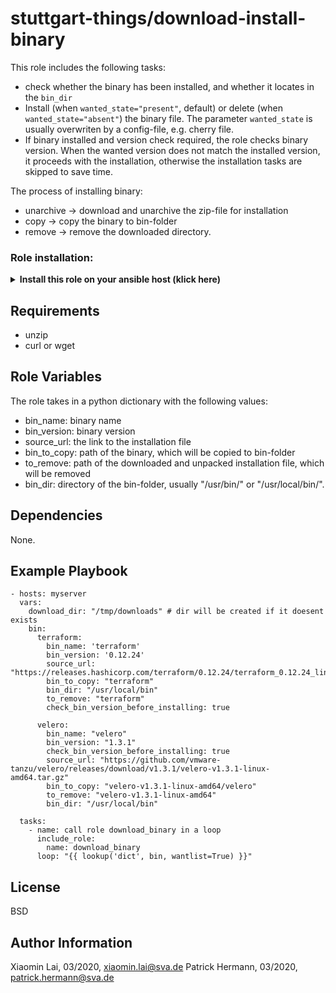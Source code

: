 stuttgart-things/download-install-binary 
=======================

This role includes the following tasks:
- check whether the binary has been installed, and whether it locates in the ```bin_dir```
- Install (when ```wanted_state="present"```, default) or delete (when ```wanted_state="absent"```) the binary file. The parameter ```wanted_state``` is usually overwriten by a config-file, e.g. cherry file.
- If binary installed and version check required, the role checks binary version. When the wanted version does not match the installed version, it proceeds with the installation, otherwise the installation tasks are skipped to save time.

The process of installing binary:
- unarchive -> download and unarchive the zip-file for installation
- copy -> copy the binary to bin-folder
- remove -> remove the downloaded directory.

### Role installation:
<details><summary><b>Install this role on your ansible host (klick here)</b></summary>
stable version: 

```
cat <<EOF > ./requirements.yaml
roles:
- src: git@codehub.sva.de:Lab/stuttgart-things/supporting-roles/download-install-binary.git
  scm: git
  version: stable

collections:
- name: community.general
EOF
ansible-galaxy install -r ./requirements.yaml --force && ansible-galaxy collection install -r ./requirements.yaml -f
```
latest version: (may unstable)

```
cat <<EOF > ./requirements.yaml
roles:
- src: git@codehub.sva.de:Lab/stuttgart-things/supporting-roles/download-install-binary.git
  scm: git

collections:
- name: community.general
EOF
ansible-galaxy install -r ./requirements.yaml --force && ansible-galaxy collection install -r ./requirements.yaml -f
```
</details>

Requirements
------------

- unzip
- curl or wget

Role Variables
--------------

The role takes in a python dictionary with the following values: 
- bin_name: binary name
- bin_version: binary version
- source_url: the link to the installation file
- bin_to_copy: path of the binary, which will be copied to bin-folder
- to_remove: path of the downloaded and unpacked installation file, which will be removed
- bin_dir: directory of the bin-folder, usually "/usr/bin/" or "/usr/local/bin/".

Dependencies
------------

None.

Example Playbook
----------------

```
- hosts: myserver
  vars:
    download_dir: "/tmp/downloads" # dir will be created if it doesent exists
    bin:
      terraform:
        bin_name: 'terraform'
        bin_version: '0.12.24'
        source_url: "https://releases.hashicorp.com/terraform/0.12.24/terraform_0.12.24_linux_amd64.zip"
        bin_to_copy: "terraform"
        bin_dir: "/usr/local/bin"
        to_remove: "terraform"
        check_bin_version_before_installing: true

      velero:
        bin_name: "velero"
        bin_version: "1.3.1"
        check_bin_version_before_installing: true
        source_url: "https://github.com/vmware-tanzu/velero/releases/download/v1.3.1/velero-v1.3.1-linux-amd64.tar.gz"
        bin_to_copy: "velero-v1.3.1-linux-amd64/velero"
        to_remove: "velero-v1.3.1-linux-amd64"
        bin_dir: "/usr/local/bin"

  tasks:
    - name: call role download_binary in a loop
      include_role:
        name: download_binary
      loop: "{{ lookup('dict', bin, wantlist=True) }}"
```

License
-------

BSD

Author Information
------------------

Xiaomin Lai, 03/2020, xiaomin.lai@sva.de
Patrick Hermann, 03/2020, patrick.hermann@sva.de
